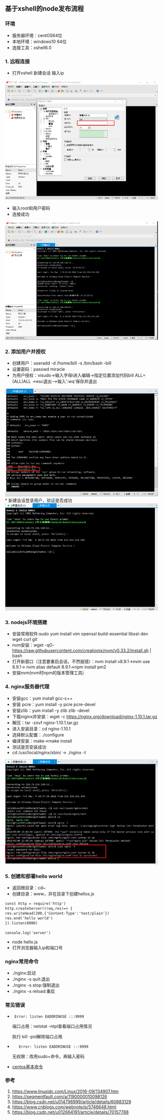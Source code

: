 ## 基于xshell的node发布流程
### 环境
* 服务器环境：centOS64位
* 本地环境：windows10 64位
* 连接工具：xshell6.0

### 1. 远程连接
* 打开xshell 新建会话 输入ip

<img src="./imgs/session.png"/>

* 输入root和用户密码
* 连接成功
<img src="./imgs/success.png"/>

### 2. 添加用户并授权
* 创建用户：useradd -d /home/bill -s /bin/bash -bill
* 设置密码：passwd miracle
* 为用户授权：visudo->输入字母i进入编辑->指定位置添加代码bill ALL=(ALL)ALL
->esc退出—>输入':wq'保存并退出
<img src="./imgs/perrevised.png"/>
* 新建会话登录用户，验证是否成功

<img src="./imgs/login.png"/>

### 3. nodejs环境搭建
* 安装常用软件:sudo yum install vim openssl build-essential libssl-dev wget curl git
* nvm安装：wget -qO- https://raw.githubusercontent.com/creationix/nvm/v0.33.2/install.sh | bash
* 打开新窗口（注意要重启会话，不然报错）：nvm install v8.9.1->nvm use 8.9.1->
nvm alias default 8.9.1->npm install pm2
* 安装nvm(nvm时npm的版本管理工具)

### 4. nginx服务器代理
* 安装gcc：yum install gcc-c++
* 安装 pcre：yum install -y pcre pcre-devel
* 安装zlib：yum install -y zlib zlib -devel
* 下载niginx并安装：wget -c https://nginx.org/download/nginx-1.10.1.tar.gz
* 解压：tar -zxvf nginx-1.10.1.tar.gz
* 进入安装目录：cd nginx-1.10.1
* 选择默认配置：./configure
* 编译安装：make->make install
* 测试是否安装成功
* cd /usr/local/nginx/sbin/ -> ./nginx -t
<img src="./imgs/nginx.png"/>

### 5. 创建和部署hello world
* 返回根目录：cd~
* 创建目录：www，并在目录下创建hellos.js
~~~
const http = require('http')
http.createServer((req,res)=> {
res.writeHead(200,{'Content-Type':'text/plain'})
res.end('hello world')
}).listen(8000)

console.log('server')
~~~
* node hello.js
* 打开浏览器输入ip和端口号

### nginx常用命令
* ./nginx:启动
* ./nginx -s quit:退出
* ./nginx -s stop:强制退出
* ./nginx -s reload:重启

### 常见错误
* ~~~listen EADDRINUSE :::9999
   Error: listen EADDRINUSE :::9999
   ~~~
    端口占用：netstat -ntpl查看端口占用情况

    执行 kill -pid解除端口占用
* ~~~listen EADDRINUSE :::9999
     Error: listen EADDRINUSE :::9999
     ~~~
    无权限：改用sudo+命令，再输入密码
* [centos基本命令](https://www.cnblogs.com/webnote/p/5746648.html)

### 参考
1. https://www.linuxidc.com/Linux/2016-09/134907.htm
2. https://segmentfault.com/a/1190000010098126
2. https://blog.csdn.net/u014796999/article/details/60883129
3. https://www.cnblogs.com/webnote/p/5746648.html
4. https://blog.csdn.net/u012664191/article/details/70157788
